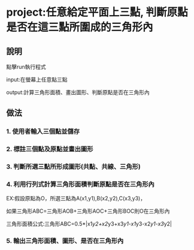 
# project:任意給定平面上三點, 判斷原點是否在這三點所圍成的三角形內

## 說明

點擊run執行程式

input:在螢幕上任意點三點

output:計算三角形面積、畫出圖形、判斷原點是否在三角形內


## 做法

### 1. 使用者輸入三個點並儲存

### 2. 標註三個點及原點並畫出圖形

### 3. 判斷所選三點所形成圖形(共點、共線、三角形)
 
### 4. 利用行列式計算三角形面積判斷原點是否在三角形內

EX:假設原點為O，所選三點為A(x1,y1),B(x2,y2),C(x3,y3)，

如果三角形ABC=三角形AOB+三角形AOC+三角形BOC則O在三角形內

三角形面積公式:三角形ABC=0.5*|x1*y2+x2*y3+x3*y1-x1*y3-x2*y1-x3*y2|


### 5. 輸出三角形面積、圖形、是否在三角形內

